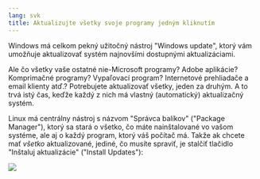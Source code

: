 ```yaml
---
lang: svk
title: Aktualizujte všetky svoje programy jedným kliknutím
---
```


Windows má celkom pekný užitočný nástroj "Windows update", ktorý vám umožňuje aktualizovať systém najnovšími dostupnými aktualizáciami.

Ale čo všetky vaše ostatné nie-Microsoft programy? Adobe aplikácie? Komprimačné programy? Vypaľovací program? Internetové prehliadače a email klienty atď.? Potrebujete aktualizovať všetky, jeden za druhým. A to trvá istý čas, keďže každý z nich má vlastný (automatický) aktualizačný systém.

Linux má centrálny nástroj s názvom "Správca balíkov" ("Package Manager"), ktorý sa stará o všetko, čo máte nainštalované vo vašom systéme, ale aj o každý program, ktorý váš počítač má. Takže ak chcete mať <i>všetko</i> aktualizované, jediné, čo musíte spraviť, je stalčiť tlačidlo "Inštaluj aktualizácie" ("Install Updates"):

<img src="Images/global_update.png" />





